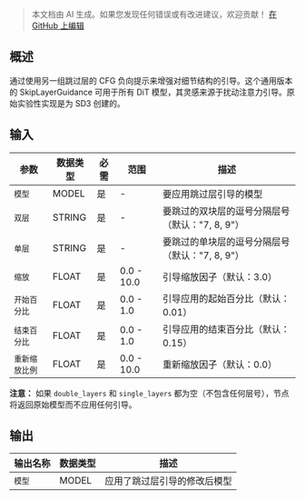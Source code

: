 > 本文档由 AI 生成。如果您发现任何错误或有改进建议，欢迎贡献！ [在 GitHub 上编辑](https://github.com/Comfy-Org/embedded-docs/blob/main/comfyui_embedded_docs/docs/SkipLayerGuidanceDiT/zh.md)

## 概述

通过使用另一组跳过层的 CFG 负向提示来增强对细节结构的引导。这个通用版本的 SkipLayerGuidance 可用于所有 DiT 模型，其灵感来源于扰动注意力引导。原始实验性实现是为 SD3 创建的。

## 输入

| 参数 | 数据类型 | 必需 | 范围 | 描述 |
|------|-----------|------|------|-------------|
| `模型` | MODEL | 是 | - | 要应用跳过层引导的模型 |
| `双层` | STRING | 是 | - | 要跳过的双块层的逗号分隔层号（默认："7, 8, 9"） |
| `单层` | STRING | 是 | - | 要跳过的单块层的逗号分隔层号（默认："7, 8, 9"） |
| `缩放` | FLOAT | 是 | 0.0 - 10.0 | 引导缩放因子（默认：3.0） |
| `开始百分比` | FLOAT | 是 | 0.0 - 1.0 | 引导应用的起始百分比（默认：0.01） |
| `结束百分比` | FLOAT | 是 | 0.0 - 1.0 | 引导应用的结束百分比（默认：0.15） |
| `重新缩放比例` | FLOAT | 是 | 0.0 - 10.0 | 重新缩放因子（默认：0.0） |

**注意：** 如果 `double_layers` 和 `single_layers` 都为空（不包含任何层号），节点将返回原始模型而不应用任何引导。

## 输出

| 输出名称 | 数据类型 | 描述 |
|----------|-----------|-------------|
| `模型` | MODEL | 应用了跳过层引导的修改后模型 |
